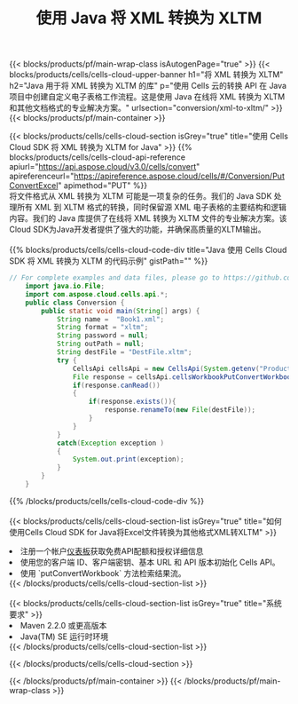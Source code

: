 ﻿---
title: 使用 Java 将 XML 转换为 XLTM
description: 利用Aspose.Cells Cloud SDK for Java将XML格式文件转换为XLTM格式文件。
---
{{< blocks/products/pf/main-wrap-class isAutogenPage="true" >}}
{{< blocks/products/cells/cells-cloud-upper-banner h1="将 XML 转换为 XLTM" h2="Java 用于将 XML 转换为 XLTM 的库" p="使用 Cells 云的转换 API 在 Java 项目中创建自定义电子表格工作流程。这是使用 Java 在线将 XML 转换为 XLTM 和其他文档格式的专业解决方案。" urlsection="conversion/xml-to-xltm/" >}}
{{< blocks/products/pf/main-container >}}

{{< blocks/products/cells/cells-cloud-section isGrey="true" title="使用 Cells Cloud SDK 将 XML 转换为 XLTM for Java" >}}
{{% blocks/products/cells/cells-cloud-api-reference apiurl="https://api.aspose.cloud/v3.0/cells/convert" apireferenceurl="https://apireference.aspose.cloud/cells/#/Conversion/PutConvertExcel" apimethod="PUT" %}}
<br/>
将文件格式从 XML 转换为 XLTM 可能是一项复杂的任务。我们的 Java SDK 处理所有 XML 到 XLTM 格式的转换，同时保留源 XML 电子表格的主要结构和逻辑内容。我们的 Java 库提供了在线将 XML 转换为 XLTM 文件的专业解决方案。该Cloud SDK为Java开发者提供了强大的功能，并确保高质量的XLTM输出。
<br/>
<br/>
{{% blocks/products/cells/cells-cloud-code-div title="Java 使用 Cells Cloud SDK 将 XML 转换为 XLTM 的代码示例" gistPath="" %}}
 
```java
// For complete examples and data files, please go to https://github.com/aspose-cells-cloud/aspose-cells-cloud-java/
    import java.io.File;
    import com.aspose.cloud.cells.api.*;
    public class Conversion {
        public static void main(String[] args) {
            String name =  "Book1.xml";
            String format = "xltm";
            String password = null;
            String outPath = null;
            String destFile = "DestFile.xltm";
            try {
                CellsApi cellsApi = new CellsApi(System.getenv("ProductClientId"), System.getenv("ProductClientSecret"));
                File response = cellsApi.cellsWorkbookPutConvertWorkbook(new File(name), format, password, outPath, null,null);            
                if(response.canRead())
                {
                    if(response.exists()){
                        response.renameTo(new File(destFile));
                    }                
                }
            }
            catch(Exception exception )
            {
                System.out.print(exception);
            }
        }
    }
```
 
{{% /blocks/products/cells/cells-cloud-code-div %}}
<br/>
<br/>
{{< blocks/products/cells/cells-cloud-section-list isGrey="true" title="如何使用Cells Cloud SDK for Java将Excel文件转换为其他格式XML转XLTM" >}}
<li>注册一个帐户<a href="https://dashboard.aspose.cloud/">仪表板</a>获取免费API配额和授权详细信息</li>
<li>使用您的客户端 ID、客户端密钥、基本 URL 和 API 版本初始化 Cells API。</li>
<li>使用 `putConvertWorkbook` 方法检索结果流。</li>
{{< /blocks/products/cells/cells-cloud-section-list >}}
<br/>
<br/>
{{< blocks/products/cells/cells-cloud-section-list isGrey="true" title="系统要求" >}}
<li>Maven 2.2.0 或更高版本</li>
<li>Java(TM) SE 运行时环境</li>
{{< /blocks/products/cells/cells-cloud-section-list >}}

{{< /blocks/products/cells/cells-cloud-section >}}

{{< /blocks/products/pf/main-container >}}
{{< /blocks/products/pf/main-wrap-class >}}
